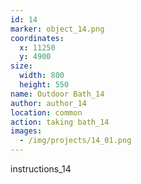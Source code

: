 ```yaml
---
id: 14
marker: object_14.png
coordinates:
  x: 11250
  y: 4900
size:
  width: 800
  height: 550
name: Outdoor Bath_14
author: author_14
location: common
action: taking bath_14
images:
  - /img/projects/14_01.png
---
```


instructions_14
